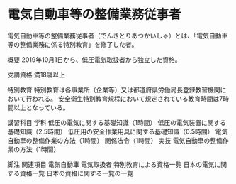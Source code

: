 # 電気自動車等の整備業務従事者

電気自動車等の整備業務従事者（でんきとりあつかいしゃ）とは、「電気自動車等の整備業務に係る特別教育」を修了した者。

概要
2019年10月1日から、低圧電気取扱者から独立した資格。

受講資格
満18歳以上

特別教育
特別教育は各事業所（企業等）又は都道府県労働局長登録教習機関において行われる。
安全衛生特別教育規程において規定されている教育時間は7時間以上となっている。

講習科目
学科
低圧の電気に関する基礎知識（1時間）
低圧の電気装置に関する基礎知識（2.5時間）
低圧用の安全作業用具に関する基礎知識（0.5時間）
電気自動車の整備作業の方法（1時間）
関係法令（1時間）
実技
電気自動車の整備作業の方法（1時間）

脚注
関連項目
電気自動車
電気取扱者
特別教育による資格一覧
日本の電気に関する資格一覧
日本の資格に関する一覧の一覧